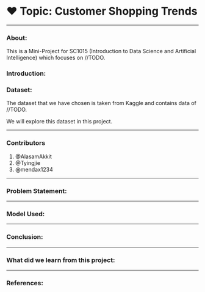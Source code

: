 # ❤️ Topic: Customer Shopping Trends

---

### About:
This is a Mini-Project for SC1015 (Introduction to Data Science and Artificial Intelligence) which focuses on //TODO.

### Introduction:

### Dataset:
The dataset that we have chosen is taken from Kaggle and contains data of //TODO.

We will explore this dataset in this project.

---
### Contributors
1. @AlasamAkkit
2. @Tyingjie
3. @mendax1234

---
### Problem Statement:


---
### Model Used:


---
### Conclusion:


---
### What did we learn from this project:


---
### References:
